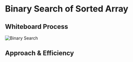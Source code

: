 # Binary Search of Sorted Array
<!-- Description of the challenge -->

## Whiteboard Process
![Binary Search](/Screen%20Shot%202022-08-17%20at%209.07.19%20PM.png)

## Approach & Efficiency
<!-- What approach did you take? Discuss Why. What is the Big O space/time for this approach? -->
